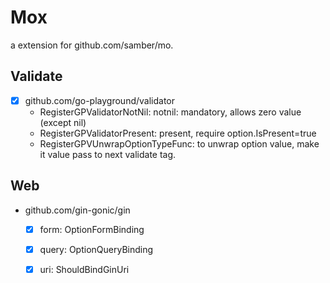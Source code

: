 # Mox
a extension for github.com/samber/mo.

## Validate
- [x] github.com/go-playground/validator 
  - RegisterGPValidatorNotNil: notnil: mandatory, allows zero value (except nil)
  - RegisterGPValidatorPresent: present, require option.IsPresent=true
  - RegisterGPVUnwrapOptionTypeFunc: to unwrap option value, make it value pass to next validate tag.

## Web
- github.com/gin-gonic/gin
  - [x] form: OptionFormBinding
  - [x] query: OptionQueryBinding
  - [x] uri: ShouldBindGinUri


